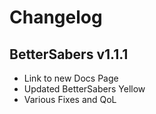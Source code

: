 # Changelog

## BetterSabers v1.1.1
- Link to new Docs Page
- Updated BetterSabers Yellow
- Various Fixes and QoL